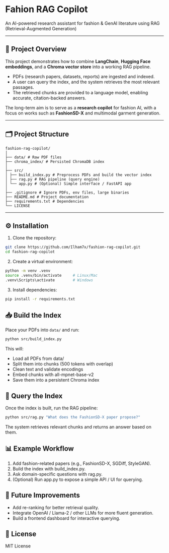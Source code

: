# Fahion RAG Copilot
An AI-powered research assistant for fashion &amp; GenAI literature using RAG (Retrieval-Augmented Generation)

---

## 📌 Project Overview

This project demonstrates how to combine **LangChain**, **Hugging Face embeddings**, and a **Chroma vector store** into a working RAG pipeline.  
- PDFs (research papers, datasets, reports) are ingested and indexed.  
- A user can query the index, and the system retrieves the most relevant passages.  
- The retrieved chunks are provided to a language model, enabling accurate, citation-backed answers.  

The long-term aim is to serve as a **research copilot** for fashion AI, with a focus on works such as **FashionSD-X** and multimodal garment generation.

---

## 🗂 Project Structure
```
fashion-rag-copilot/
│
├── data/ # Raw PDF files
├── chroma_index/ # Persisted ChromaDB index
│
├── src/
│ ├── build_index.py # Preprocess PDFs and build the vector index
│ ├── rag.py # RAG pipeline (query engine)
│ └── app.py # (Optional) Simple interface / FastAPI app
│
├── .gitignore # Ignore PDFs, env files, large binaries
├── README.md # Project documentation
├── requirements.txt # Dependencies
└── LICENSE
```
---

## ⚙️ Installation

1. Clone the repository:
```bash
git clone https://github.com/Ilham7x/fashion-rag-copilot.git
cd fashion-rag-copilot
```
2. Create a virtual environment:
```bash
python -m venv .venv
source .venv/bin/activate     # Linux/Mac
.venv\Scripts\activate        # Windows
```
3. Install dependencies:
```bash
pip install -r requirements.txt
```

## 📥 Build the Index

Place your PDFs into `data/` and run:

```bash
python src/build_index.py
```

This will:
- Load all PDFs from data/
- Split them into chunks (500 tokens with overlap)
- Clean text and validate encodings
- Embed chunks with all-mpnet-base-v2
- Save them into a persistent Chroma index

## 🔎 Query the Index
Once the index is built, run the RAG pipeline:
```bash
python src/rag.py "What does the FashionSD-X paper propose?"
```
The system retrieves relevant chunks and returns an answer based on them.

## 📊 Example Workflow
1. Add fashion-related papers (e.g., FashionSD-X, SGDiff, StyleGAN).
2. Build the index with build_index.py.
3. Ask domain-specific questions with rag.py.
4. (Optional) Run app.py to expose a simple API / UI for querying.

## 🚀 Future Improvements
- Add re-ranking for better retrieval quality.
- Integrate OpenAI / Llama-2 / other LLMs for more fluent generation.
- Build a frontend dashboard for interactive querying.

## 📜 License
MIT License
